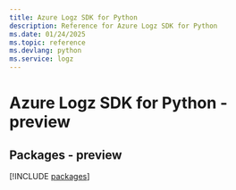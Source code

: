 ```yaml
---
title: Azure Logz SDK for Python
description: Reference for Azure Logz SDK for Python
ms.date: 01/24/2025
ms.topic: reference
ms.devlang: python
ms.service: logz
---
```

# Azure Logz SDK for Python - preview
## Packages - preview
[!INCLUDE [packages](logz-index.md)]
